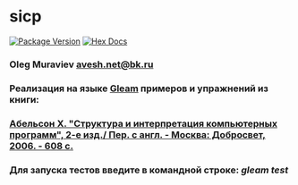 # sicp

[![Package Version](https://img.shields.io/hexpm/v/sicp)](https://hex.pm/packages/sicp)
[![Hex Docs](https://img.shields.io/badge/hex-docs-ffaff3)](https://hexdocs.pm/sicp/)

### Oleg Muraviev <avesh.net@bk.ru>  
### Реализация на языке [Gleam](https://gleam.run) примеров и упражнений из книги:  
### [Абельсон Х. "Структура и интерпретация компьютерных программ", 2-е изд./ Пер. с англ. - Москва: Добросвет, 2006. - 608 с.](book/sicp.pdf)  
### Для запуска тестов введите в командной строке: *gleam test*  
